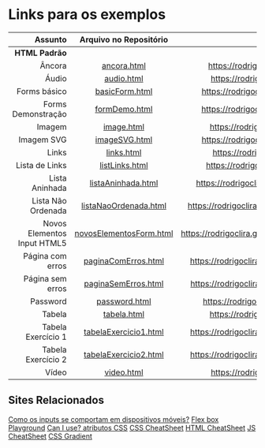 # Links para os exemplos



Assunto| Arquivo no Repositório | Arquivo no GH Pages
---:|:---:|:---:|
**HTML Padrão** |  | 
Âncora | [ancora.html](https://github.com/rodrigoclira/devweb1/blob/main/02_html/ancora.html)| https://rodrigoclira.github.io/devweb1/02_html/ancora.html
Áudio | [audio.html](https://github.com/rodrigoclira/devweb1/blob/main/02_html/audio.html)| https://rodrigoclira.github.io/devweb1/02_html/audio.html
Forms básico | [basicForm.html](https://github.com/rodrigoclira/devweb1/blob/main/02_html/basicForm.html)| https://rodrigoclira.github.io/devweb1/02_html/basicForm.html
Forms Demonstração | [formDemo.html](https://github.com/rodrigoclira/devweb1/blob/main/02_html/formDemo.html)| https://rodrigoclira.github.io/devweb1/02_html/formDemo.html
Imagem | [image.html](https://github.com/rodrigoclira/devweb1/blob/main/02_html/image.html)| https://rodrigoclira.github.io/devweb1/02_html/image.html
Imagem SVG | [imageSVG.html](https://github.com/rodrigoclira/devweb1/blob/main/02_html/imageSVG.html)| https://rodrigoclira.github.io/devweb1/02_html/imageSVG.html
Links | [links.html](https://github.com/rodrigoclira/devweb1/blob/main/02_html/links.html) | https://rodrigoclira.github.io/devweb1/02_html/links.html
Lista de Links | [listLinks.html](https://github.com/rodrigoclira/devweb1/blob/main/02_html/listLinks.html)| https://rodrigoclira.github.io/devweb1/02_html/listLinks.html
Lista Aninhada | [listaAninhada.html](https://github.com/rodrigoclira/devweb1/blob/main/02_html/listaAninhada.html)| https://rodrigoclira.github.io/devweb1/02_html/listaAninhada.html
Lista Não Ordenada | [listaNaoOrdenada.html](https://github.com/rodrigoclira/devweb1/blob/main/02_html/listaNaoOrdenada.html)| https://rodrigoclira.github.io/devweb1/02_html/listaNaoOrdenada.html
Novos Elementos Input HTML5 | [novosElementosForm.html](https://github.com/rodrigoclira/devweb1/blob/main/02_html/novosElementosForm.html)| https://rodrigoclira.github.io/devweb1/02_html/novosElementosForm.html
Página com erros | [paginaComErros.html](https://github.com/rodrigoclira/devweb1/blob/main/02_html/paginaComErros.html)| https://rodrigoclira.github.io/devweb1/02_html/paginaComErros.html
Página sem erros | [paginaSemErros.html](https://github.com/rodrigoclira/devweb1/blob/main/02_html/paginaSemErros.html)| https://rodrigoclira.github.io/devweb1/02_html/paginaSemErros.html
Password | [password.html](https://github.com/rodrigoclira/devweb1/blob/main/02_html/password.html) | https://rodrigoclira.github.io/devweb1/02_html/password.html
Tabela | [tabela.html](https://github.com/rodrigoclira/devweb1/blob/main/02_html/tabela.html) | https://rodrigoclira.github.io/devweb1/02_html/tabela.html
Tabela Exercício 1| [tabelaExercicio1.html](https://github.com/rodrigoclira/devweb1/blob/main/02_html/tabelaExercicio1.html) | https://rodrigoclira.github.io/devweb1/02_html/tabelaExercicio1.html 
Tabela Exercício 2| [tabelaExercicio2.html](https://github.com/rodrigoclira/devweb1/blob/main/02_html/tabelaExercicio2.html) | https://rodrigoclira.github.io/devweb1/02_html/tabelaExercicio2.html 
Vídeo| [video.html](https://github.com/rodrigoclira/devweb1/blob/main/02_html/video.html) | https://rodrigoclira.github.io/devweb1/02_html/video.html 


## Sites Relacionados

[Como os inputs se comportam em dispositivos móveis?](http://mobileinputtypes.com/)
[Flex box Playground](https://flexbox.tech/)
[Can I use? atributos CSS](https://caniuse.com/)
[CSS CheatSheet](https://htmlcheatsheet.com/css/)
[HTML CheatSheet](https://htmlcheatsheet.com/html/)
[JS CheatSheet](https://htmlcheatsheet.com/js/)
[CSS Gradient](https://cssgradient.io/)

